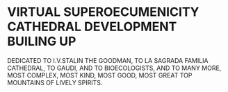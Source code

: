 # VIRTUAL SUPEROECUMENICITY CATHEDRAL DEVELOPMENT BUILING UP

DEDICATED TO I.V.STALIN THE GOODMAN, TO LA SAGRADA FAMILIA CATHEDRAL, TO GAUDI, AND TO BIOECOLOGISTS, AND TO MANY MORE, MOST COMPLEX, MOST KIND, MOST GOOD, MOST GREAT TOP MOUNTAINS OF LIVELY SPIRITS.
